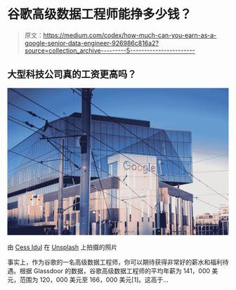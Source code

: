 # 谷歌高级数据工程师能挣多少钱？

> 原文：<https://medium.com/codex/how-much-can-you-earn-as-a-google-senior-data-engineer-926986c816a2?source=collection_archive---------5----------------------->

## 大型科技公司真的工资更高吗？

![](img/723b27a2c1e56370bc5fe95ea2b51b8c.png)

由 [Cess Idul](https://unsplash.com/es/@cessjin?utm_source=unsplash&utm_medium=referral&utm_content=creditCopyText) 在 [Unsplash](https://unsplash.com/images/apps/google?utm_source=unsplash&utm_medium=referral&utm_content=creditCopyText) 上拍摄的照片

事实上，作为谷歌的一名高级数据工程师，你可以期待获得非常好的薪水和福利待遇。根据 Glassdoor 的数据，谷歌高级数据工程师的平均年薪为 141，000 美元，范围为 120，000 美元至 166，000 美元[1]。这高于…
